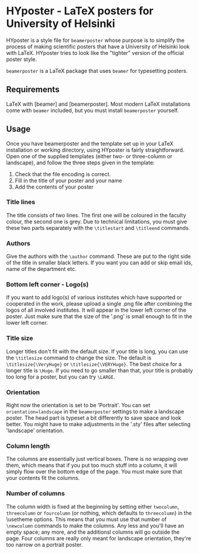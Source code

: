 
# HYposter - LaTeX posters for University of Helsinki
HYposter is a style file for `beamerposter` whose purpose is to simplify the process
of making scientific posters that have a University of Helsinki look with LaTeX.
HYposter tries to look like the "tighter" version of the official poster style.

`beamerposter` is a LaTeX package that uses `beamer` for typesetting posters.


## Requirements
LaTeX with [beamer] and [beamerposter]. Most modern LaTeX installations come with
`beamer` included, but you must install `beamerposter` yourself.

## Usage
Once you have beamerposter and the template set up in your LaTeX installation or
working directory, using HYposter is fairly straightforward. Open one of the supplied
templates (either two- or three-column or landscape), and follow the three steps given
in the template:

1. Check that the file encoding is correct.
2. Fill in the title of your poster and your name
3. Add the contents of your poster

### Title lines
The title consists of two lines. The first one will be coloured in the faculty colour,
the second one is grey. Due to technical limitations, you must give these two 
parts separately with the `\titlestart` and `\titleend` commands.

### Authors
Give the authors with the `\author` command. These are put to the right side of the title
in smaller black letters. If you want you can add or skip email ids, name of the department etc.  

### Bottom left corner - Logo(s)
If you want to add logo(s) of various institutes which have supported or cooperated in the work, please upload a single .png file after combining the logos of all involved institutes. It will appear in the lower left corner of the poster. Just make sure that the size of the '.png' is small enough to fit in the lower left corner. 

### Title size
Longer titles don't fit with the default size. If your title is long, you can use
the `\titlesize` command to change the size. The default is `\titlesize{\VeryHuge}` or `\titlesize{\VERYHuge}`.
The best choice for a longer title is `\Huge`. If you need to go smaller than that,
your title is probably too long for a poster, but you can try `\LARGE`.

### Orientation
Right now the orientation is set to be 'Portrait'.
You can set `orientation=landscape` in the `beamerposter` settings to make a landscape
poster. The head part is typeset a bit differently to save space and look better. You might have to make adjustments in the '.sty' files after selecting 'landscape' orientation.

### Column length
The columns are essentially just vertical boxes. There is no wrapping over them,
which means that if you put too much stuff into a column, it will simply flow over the bottom edge of the page. You must make sure that your contents fit the columns.

### Number of columns
The column width is fixed at the beginning by setting either `twocolumn`, `threecolumn`
or `fourcolumn` (or nothing, which defaults to `threecolumn`) in the \usetheme options. 
This means that you must use that number of `\newcolumn` commands to make the columns. 
Any less and you'll have an empty space; any more, and the additionsl columns will go 
outside the page. Four columns are really only meant for landscape orientation, they're
too narrow on a portrait poster.





